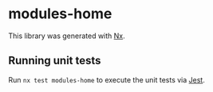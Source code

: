 # modules-home

This library was generated with [Nx](https://nx.dev).

## Running unit tests

Run `nx test modules-home` to execute the unit tests via [Jest](https://jestjs.io).
